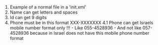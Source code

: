 1. Example of a normal file in a 'init.xml'
2. Name can get letters and spaces
3. Id can get 9 digits
4. Phone must be in this format  XXX-XXXXXXX
    4.1 Phone can get Israels mobile number format only !!!
        - Like 055-4528936
        - And not like 057-4528936 because in Israel does not have this mobile phone number format

